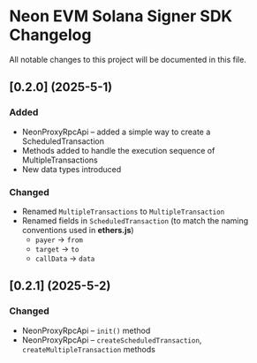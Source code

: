 # Neon EVM Solana Signer SDK Changelog
All notable changes to this project will be documented in this file.

## [0.2.0] (2025-5-1)

### Added

* NeonProxyRpcApi – added a simple way to create a ScheduledTransaction
* Methods added to handle the execution sequence of MultipleTransactions
* New data types introduced

### Changed

* Renamed `MultipleTransactions` to `MultipleTransaction`
* Renamed fields in `ScheduledTransaction` (to match the naming conventions used in **ethers.js**)
  * `payer` -> `from`
  * `target` -> `to`
  * `callData` -> `data`


## [0.2.1] (2025-5-2)

### Changed

* NeonProxyRpcApi – `init()` method
* NeonProxyRpcApi – `createScheduledTransaction`, `createMultipleTransaction` methods
